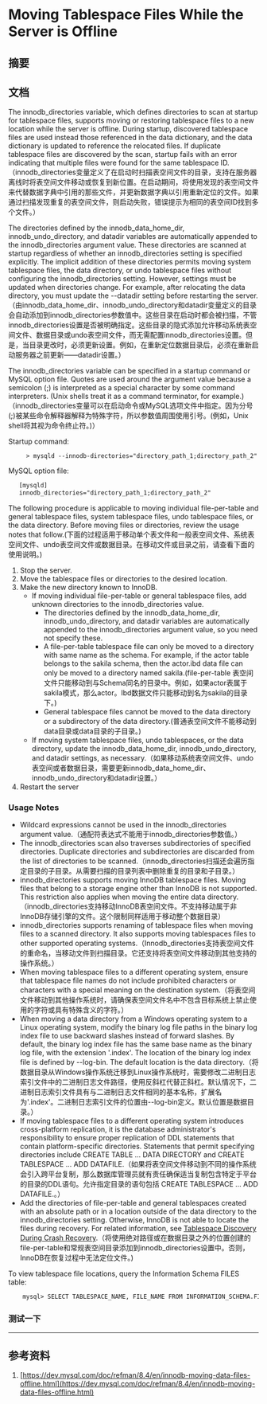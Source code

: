 # Moving Tablespace Files While the Server is Offline
## 摘要

## 文档
The innodb_directories variable, which defines directories to scan at startup for tablespace files, supports moving or restoring tablespace files to a new location while the server is offline. During startup, discovered tablespace files are used instead those referenced in the data dictionary, and the data dictionary is updated to reference the relocated files. If duplicate tablespace files are discovered by the scan, startup fails with an error indicating that multiple files were found for the same tablespace ID.（innodb_directories变量定义了在启动时扫描表空间文件的目录，支持在服务器离线时将表空间文件移动或恢复到新位置。在启动期间，将使用发现的表空间文件来代替数据字典中引用的那些文件，并更新数据字典以引用重新定位的文件。如果通过扫描发现重复的表空间文件，则启动失败，错误提示为相同的表空间ID找到多个文件。）

The directories defined by the innodb_data_home_dir, innodb_undo_directory, and datadir variables are automatically appended to the innodb_directories argument value. These directories are scanned at startup regardless of whether an innodb_directories setting is specified explicitly. The implicit addition of these directories permits moving system tablespace files, the data directory, or undo tablespace files without configuring the innodb_directories setting. However, settings must be updated when directories change. For example, after relocating the data directory, you must update the --datadir setting before restarting the server.（由innodb_data_home_dir、innodb_undo_directory和datadir变量定义的目录会自动添加到innodb_directories参数值中。这些目录在启动时都会被扫描，不管innodb_directories设置是否被明确指定。这些目录的隐式添加允许移动系统表空间文件、数据目录或undo表空间文件，而无需配置innodb_directories设置。但是，当目录更改时，必须更新设置。例如，在重新定位数据目录后，必须在重新启动服务器之前更新——datadir设置。）

The innodb_directories variable can be specified in a startup command or MySQL option file. Quotes are used around the argument value because a semicolon (;) is interpreted as a special character by some command interpreters. (Unix shells treat it as a command terminator, for example.)（innodb_directories变量可以在启动命令或MySQL选项文件中指定。因为分号(;)被某些命令解释器解释为特殊字符，所以参数值周围使用引号。(例如，Unix shell将其视为命令终止符。)）

Startup command:
```shell
     > mysqld --innodb-directories="directory_path_1;directory_path_2"
```

MySQL option file:
```txt
   [mysqld]
   innodb_directories="directory_path_1;directory_path_2"
```

The following procedure is applicable to moving individual file-per-table and general tablespace files, system tablespace files, undo tablespace files, or the data directory. Before moving files or directories, review the usage notes that follow.(下面的过程适用于移动单个表文件和一般表空间文件、系统表空间文件、undo表空间文件或数据目录。在移动文件或目录之前，请查看下面的使用说明。)
1. Stop the server.
2. Move the tablespace files or directories to the desired location.
3. Make the new directory known to InnoDB.
   + If moving individual file-per-table or general tablespace files, add unknown directories to the innodb_directories value.
     - The directories defined by the innodb_data_home_dir, innodb_undo_directory, and datadir variables are automatically appended to the innodb_directories argument value, so you need not specify these.
     - A file-per-table tablespace file can only be moved to a directory with same name as the schema. For example, if the actor table belongs to the sakila schema, then the actor.ibd data file can only be moved to a directory named sakila.(file-per-table 表空间文件只能移动到与Schema同名的目录中。例如，如果actor表属于sakila模式，那么actor。Ibd数据文件只能移动到名为sakila的目录下。)
     - General tablespace files cannot be moved to the data directory or a subdirectory of the data directory.(普通表空间文件不能移动到data目录或data目录的子目录。)
   + If moving system tablespace files, undo tablespaces, or the data directory, update the innodb_data_home_dir, innodb_undo_directory, and datadir settings, as necessary.（如果移动系统表空间文件、undo表空间或者数据目录，需要更新innodb_data_home_dir、innodb_undo_directory和datadir设置。）
4. Restart the server

### Usage Notes
- Wildcard expressions cannot be used in the innodb_directories argument value.（通配符表达式不能用于innodb_directories参数值。）
- The innodb_directories scan also traverses subdirectories of specified directories.  Duplicate directories and subdirectories are discarded from the list of directories to be scanned.（innodb_directories扫描还会遍历指定目录的子目录。从需要扫描的目录列表中删除重复的目录和子目录。）
- innodb_directories supports moving InnoDB tablespace files.  Moving files that belong to a storage engine other than InnoDB is not supported.  This restriction also applies when moving the entire data directory.（innodb_directories支持移动InnoDB表空间文件。不支持移动属于非InnoDB存储引擎的文件。这个限制同样适用于移动整个数据目录）
- innodb_directories supports renaming of tablespace files when moving files to a scanned directory.  It also supports moving tablespaces files to other supported operating systems.（Innodb_directories支持表空间文件的重命名，当移动文件到扫描目录。它还支持将表空间文件移动到其他支持的操作系统。）
- When moving tablespace files to a different operating system, ensure that tablespace file names do not include prohibited characters or characters with a special meaning on the destination system.（将表空间文件移动到其他操作系统时，请确保表空间文件名中不包含目标系统上禁止使用的字符或具有特殊含义的字符。）
- When moving a data directory from a Windows operating system to a Linux operating system, modify the binary log file paths in the binary log index file to use backward slashes instead of forward slashes.  By default, the binary log index file has the same base name as the binary log file, with the extension '.index'.  The location of the binary log index file is defined by --log-bin.  The default location is the data directory.（将数据目录从Windows操作系统迁移到Linux操作系统时，需要修改二进制日志索引文件中的二进制日志文件路径，使用反斜杠代替正斜杠。默认情况下，二进制日志索引文件具有与二进制日志文件相同的基本名称，扩展名为'.index'。二进制日志索引文件的位置由--log-bin定义。默认位置是数据目录。）
- If moving tablespace files to a different operating system introduces cross-platform replication, it is the database administrator's responsibility to ensure proper replication of DDL statements that contain platform-specific directories.  Statements that permit specifying directories include CREATE TABLE ...  DATA DIRECTORY and CREATE TABLESPACE ...  ADD DATAFILE.（如果将表空间文件移动到不同的操作系统会引入跨平台复制，那么数据库管理员就有责任确保适当复制包含特定于平台的目录的DDL语句。允许指定目录的语句包括 CREATE TABLESPACE ...  ADD DATAFILE.。）
- Add the directories of file-per-table and general tablespaces created with an absolute path or in a location outside of the data directory to the innodb_directories setting.  Otherwise, InnoDB is not able to locate the files during recovery.  For related information, see [Tablespace Discovery During Crash Recovery](https://dev.mysql.com/doc/refman/8.4/en/innodb-recovery.html#innodb-recovery-tablespace-discovery).（将使用绝对路径或在数据目录之外的位置创建的file-per-table和常规表空间目录添加到innodb_directories设置中。否则，InnoDB在恢复过程中无法定位文件。)


To view tablespace file locations, query the Information Schema FILES table:
```txt
    mysql> SELECT TABLESPACE_NAME, FILE_NAME FROM INFORMATION_SCHEMA.FILES \G
```

### 测试一下

---

## 参考资料
1. [https://dev.mysql.com/doc/refman/8.4/en/innodb-moving-data-files-offline.html](https://dev.mysql.com/doc/refman/8.4/en/innodb-moving-data-files-offline.html)


